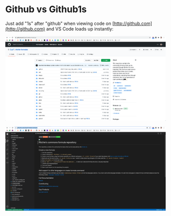 # Github vs Github1s

Just add "1s" after "github" when viewing code on [http://github.com](http://github.com) and VS Code loads up instantly:

![Github](/docs/img/github.com.png)

![Github1s](/docs/img/github1s.com.png)
